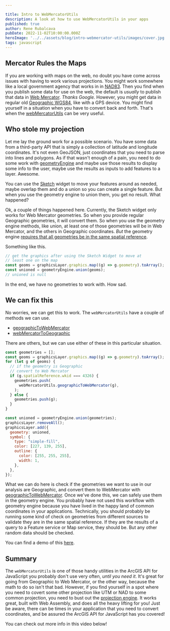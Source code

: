 ```yaml
---

title: Intro to WebMercatorUtils
description: A look at how to use WebMercatorUtils in your apps
published: true
author: Rene Rubalcava
pubDate: 2022-11-02T10:00:00.000Z
heroImage: '../../assets/blog/intro-webmercator-utils/images/cover.jpg'
tags: javascript
---
```


## Mercator Rules the Maps

If you are working with maps on the web, no doubt you have come across issues
with having to work various projections. You might work somewhere like a local
government agency that works in in
[NAD83](https://en.wikipedia.org/wiki/North_American_Datum). Then you find when
you publish some data for use on the web, the default is _usually_ to publish
that data in
[Web Mercator](https://en.wikipedia.org/wiki/Web_Mercator_projection). _Thanks
Google._ However, you might get data in regular old
[Geographic WGS84](https://en.wikipedia.org/wiki/World_Geodetic_System), like
with a GPS device. You might find yourself in a situation when you have to
convert back and forth. That's when the
[webMercatorUtils](https://developers.arcgis.com/javascript/latest/api-reference/esri-geometry-support-webMercatorUtils.html)
can be very useful.

## Who stole my projection

Let me lay the ground work for a possible scenario. You have some data from a
third-party API that is simply a collection of latitude and longitude
coordinates. It's not even GeoJSON, just coordinates that you need to parse into
lines and polygons. As if that wasn't enough of a pain, you need to do some work
with
[geometryEngine](https://developers.arcgis.com/javascript/latest/api-reference/esri-geometry-geometryEngine.html)
and maybe use those results to display some info to the user, maybe use the
results as inputs to add features to a layer. Awesome.

You can use the
[Sketch](https://developers.arcgis.com/javascript/latest/api-reference/esri-widgets-Sketch.html)
widget to move your features around as needed, maybe overlap them and do a union
so you can create a single feature. But when you use the geometry engine to
union them, you get no result. What happened?

Ok, a couple of things happened here. Currently, the Sketch widget only works
for Web Mercator geometries. So when you provide regular Geographic geometries,
it will convert them. So when you use the geometry engine methods, like union,
at least one of those geometries will be in Web Mercator, and the others in
Geographic coordinates. _But_ the geometry engine
[requires that all geometries be in the same spatial reference](https://developers.arcgis.com/javascript/latest/api-reference/esri-geometry-geometryEngine.html#union).

Something like this.

```js
// get the graphics after using the Sketch Widget to move at
// least one on the map
const geoms = graphicsLayer.graphics.map((g) => g.geometry).toArray();
const unioned = geometryEngine.union(geoms);
// unioned is null
```

In the end, we have no geometries to work with. How sad.

## We can fix this

No worries, we can get this to work. The `webMercatorUtils` have a couple of
methods we can use.

- [geographicToWebMercator](https://developers.arcgis.com/javascript/latest/api-reference/esri-geometry-support-webMercatorUtils.html#geographicToWebMercator)
- [webMercatorToGeographic](https://developers.arcgis.com/javascript/latest/api-reference/esri-geometry-support-webMercatorUtils.html#webMercatorToGeographic)

There are others, but we can use either of these in this particular situation.

```js
const geometries = [];
const geoms = graphicsLayer.graphics.map((g) => g.geometry).toArray();
for (let g of geoms) {
  // if the geometry is Geographic
  // convert to Web Mercator
  if (g.spatialReference.wkid === 4326) {
    geometries.push(
      webMercatorUtils.geographicToWebMercator(g),
    );
  } else {
    geometries.push(g);
  }
}

const unioned = geometryEngine.union(geometries);
graphicsLayer.removeAll();
graphicsLayer.add({
  geometry: unioned,
  symbol: {
    type: "simple-fill",
    color: [227, 139, 255],
    outline: {
      color: [255, 255, 255],
      width: 1,
    },
  },
});
```

What we can do here is check if the geometries we want to use in our analysis
are Geographic, and convert them to WebMercator with
[geographicToWebMercator](https://developers.arcgis.com/javascript/latest/api-reference/esri-geometry-support-webMercatorUtils.html#geographicToWebMercator).
Once we've done this, we can safely use them in the geometry engine. You
probably have not used this workflow with geometry engine because you have lived
in the happy land of common coordinates in your applications. Technically, you
should probably be running some kind of check on geometries from different
sources to validate they are in the same spatial reference. If they are the
results of a query to a Feature service or Map service, they should be. But any
other random data should be checked.

You can find a demo of this
[here](https://codepen.io/odoe/pen/VwxVvVR?editors=1010).

## Summary

The `webMercatorUtils` is one of those handy utilities in the ArcGIS API for
JavaScript you probably don't use very often, _until you need it_. It's great
for going from Geographic to Web Mercator, or the other way, because the math to
do so isn't that bad. However, if you find yourself in a spot where you need to
covert some other projection like UTM or NAD to some common projection, you need
to bust out the
[projection engine](https://developers.arcgis.com/javascript/latest/api-reference/esri-geometry-projection.html).
It works great, built with Web Assembly, and does all the heavy lifting for you!
Just be aware, there can be times in your application that you need to convert
coordinates, and be assured the ArcGIS API for JavaScript has you covered!

You can check out more info in this video below!

<lite-youtube videoid="BTp4bvk9hg4"></lite-youtube>
